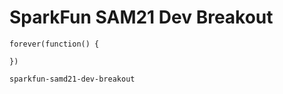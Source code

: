 # SparkFun SAM21 Dev Breakout

```blocks
forever(function() {

})
```

```package
sparkfun-samd21-dev-breakout
```
